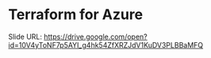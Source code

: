 # Terraform for Azure

Slide URL: https://drive.google.com/open?id=10V4yToNF7p5AYI_g4hk54ZfXRZJdV1KuDV3PLBBaMFQ
